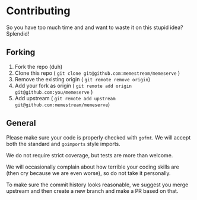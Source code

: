 # Contributing
So you have too much time and and want to waste it on this stupid idea?
Splendid!

## Forking

1. Fork the repo (duh)
2. Clone this repo ( `git clone git@github.com:memestream/memeserve` )
3. Remove the existing origin ( `git remote remove origin`)
4. Add your fork as origin ( `git remote add origin git@github.com:you/memeserve` )
3. Add upstream ( `git remote add upstream git@github.com:memestream/memeserve`)

## General
Please make sure your code is properly checked with `gofmt`. We will accept both
the standard and `goimports` style imports.

We do not require strict coverage, but tests are more than welcome.

We will occasionally complain about how terrible your coding skills are (then
cry because we are even worse), so do not take it personally.

To make sure the commit history looks reasonable, we suggest you merge upstream
and then create a new branch and make a PR based on that.
